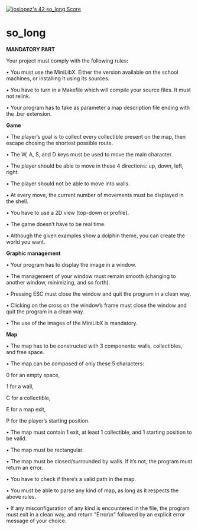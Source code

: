 <a href="https://github.com/JaeSeoKim/badge42"><img src="https://badge42.vercel.app/api/v2/cl4qxms4g001609l49j835g66/project/2768861" alt="joslopez's 42 so_long Score" /></a>
# so_long

<b>MANDATORY PART</b>
<p>Your project must comply with the following rules:</p>
<p>• You must use the MiniLibX. Either the version available on the school machines,
or installing it using its sources.</p>
<p>• You have to turn in a Makefile which will compile your source files. It must not
relink.</p>
<p>• Your program has to take as parameter a map description file ending with the .ber
extension.<p/n>
<b>Game</b>
<p>• The player’s goal is to collect every collectible present on the map, then escape
chosing the shortest possible route.</p>
<p>• The W, A, S, and D keys must be used to move the main character.</p>
<p>• The player should be able to move in these 4 directions: up, down, left, right.</p>
<p>• The player should not be able to move into walls.</p>
<p>• At every move, the current number of movements must be displayed in the shell.</p>
<p>• You have to use a 2D view (top-down or profile).</p>
<p>• The game doesn’t have to be real time.</p>
<p>• Although the given examples show a dolphin theme, you can create the world you
want.<p/n>
<b>Graphic management</b>
<p>• Your program has to display the image in a window.</p>
<p>• The management of your window must remain smooth (changing to another window, minimizing, and so forth).</p>
<p>• Pressing ESC must close the window and quit the program in a clean way.</p>
<p>• Clicking on the cross on the window’s frame must close the window and quit the
program in a clean way.</p>
<p>• The use of the images of the MiniLibX is mandatory.<p/n>
<b>Map</b>
<p>• The map has to be constructed with 3 components: walls, collectibles, and free
space.</p>
<p>• The map can be composed of only these 5 characters:</p>
<p>0 for an empty space,</p>
<p>1 for a wall,</p>
<p>C for a collectible,</p>
<p>E for a map exit,</p>
<p>P for the player’s starting position.</p>
<p>• The map must contain 1 exit, at least 1 collectible, and 1 starting position to
be valid.</p>
<p>• The map must be rectangular.</p>
<p>• The map must be closed/surrounded by walls. If it’s not, the program must return
an error.</p>
<p>• You have to check if there’s a valid path in the map.</p>
<p>• You must be able to parse any kind of map, as long as it respects the above rules.</p>
<p>• If any misconfiguration of any kind is encountered in the file, the program must
exit in a clean way, and return "Error\n" followed by an explicit error message of
your choice.</p>
